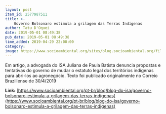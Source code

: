 ```yaml
---
layout: post
item_id: 2577987511
title: >-
    Governo Bolsonaro estimula a grilagem das Terras Indígenas
author: Tatu D'Oquei
date: 2019-05-01 08:49:38
pub_date: 2019-05-01 08:49:38
time_added: 2019-04-29 22:00:00
category: 
image: https://www.socioambiental.org/sites/blog.socioambiental.org/files/styles/twitter-card/public/blogs/photo5050835940884457577.jpg?itok=aSuy0Ph0
---
```


Em artigo, a advogada do ISA Juliana de Paula Batista denuncia propostas e tentativas do governo de mudar o estatuto legal dos territórios indígenas para abri-los ao agronegócio. Texto foi publicado originalmente no Correio Braziliense de 30/4/2019

**Link:** [https://www.socioambiental.org/pt-br/blog/blog-do-isa/governo-bolsonaro-estimula-a-grilagem-das-terras-indigenas](https://www.socioambiental.org/pt-br/blog/blog-do-isa/governo-bolsonaro-estimula-a-grilagem-das-terras-indigenas)

